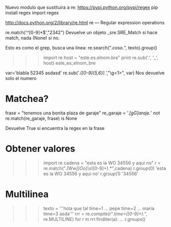 Nuevo modulo que sustituira a re: https://pypi.python.org/pypi/regex
pip install regex
import regex

http://docs.python.org/2/library/re.html
re — Regular expression operations

re.match('^[0-9]*$',"2342")
Devuelve un objeto _sre.SRE_Match si hace match, nada (None) si no.

Esto es como el grep, busca una linea:
re.search(".*coso.*", texto).group()


>>> import re
>>> host = "este.es.elnom.bre"
>>> print re.sub('\.', '_', host)
este_es_elnom_bre


var='blabla 52345 asdasd'
re.sub('.*([0-9]{5,6}).*',"\g<1>", var)
Nos devuelve solo el numero


# Matchea?
frase = "tenemos una bonita plaza de garaje"
re_garaje = '.*[gG]araje.*'
not re.match(re_garaje, frase) is None

Devuelve True si encuentra la regex en la frase


# Obtener valores
>>> import re
>>> cadena = "esta es la WO 34556 y aqui no"
>>> r = re.match(".*[Ww][Oo]\s*([0-9]+).*",cadena)
>>> r.group(0)
'esta es la WO 34556 y aqui no'
>>> r.group(1)
'34556'


# Multilinea
>>> texto = '''hola que tal time=1
... pepe time=2
... maria time=3 asda'''
>>> rrr = re.compile(r".*time=([0-9]+).*", re.MULTILINE)
>>> for r in rrr.finditer(a):
...   r.groups()

